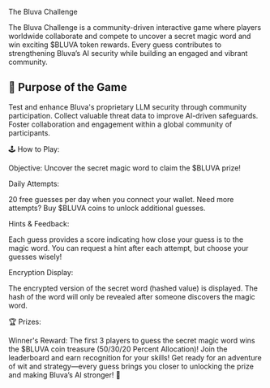 The Bluva Challenge

The Bluva Challenge is a community-driven interactive game where players worldwide collaborate and compete to uncover a secret magic word and win exciting $BLUVA token rewards. Every guess contributes to strengthening Bluva’s AI security while building an engaged and vibrant community.

## 🎯 **Purpose of the Game**

Test and enhance Bluva's proprietary LLM security through community participation.
Collect valuable threat data to improve AI-driven safeguards.
Foster collaboration and engagement within a global community of participants.

🕹️ How to Play:

Objective:
Uncover the secret magic word to claim the $BLUVA prize!

Daily Attempts:

20 free guesses per day when you connect your wallet.
Need more attempts? Buy $BLUVA coins to unlock additional guesses.

Hints & Feedback:

Each guess provides a score indicating how close your guess is to the magic word.
You can request a hint after each attempt, but choose your guesses wisely!

Encryption Display:

The encrypted version of the secret word (hashed value) is displayed.
The hash of the word will only be revealed after someone discovers the magic word.

🏆 Prizes:

Winner's Reward: The first 3 players to guess the secret magic word wins the $BLUVA coin treasure (50/30/20 Percent Allocation)!
Join the leaderboard and earn recognition for your skills!
Get ready for an adventure of wit and strategy—every guess brings you closer to unlocking the prize and making Bluva’s AI stronger! 🎉
